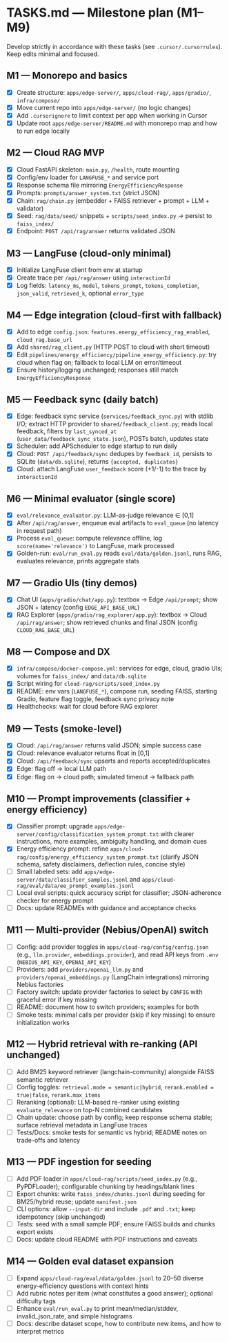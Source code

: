 # TASKS.md — Milestone plan (M1–M9)

Develop strictly in accordance with these tasks (see `.cursor/.cursorrules`). Keep edits minimal and focused.

## M1 — Monorepo and basics
- [X] Create structure: `apps/edge-server/`, `apps/cloud-rag/`, `apps/gradio/`, `infra/compose/`
- [X] Move current repo into `apps/edge-server/` (no logic changes)
- [X] Add `.cursorignore` to limit context per app when working in Cursor
- [X] Update root `apps/edge-server/README.md` with monorepo map and how to run edge locally

## M2 — Cloud RAG MVP
- [X] Cloud FastAPI skeleton: `main.py`, `/health`, route mounting
- [X] Config/env loader for `LANGFUSE_*` and service port
- [X] Response schema file mirroring `EnergyEfficiencyResponse`
- [X] Prompts: `prompts/answer_system.txt` (strict JSON)
- [X] Chain: `rag/chain.py` (embedder + FAISS retriever + prompt + LLM + validator)
- [X] Seed: `rag/data/seed/` snippets + `scripts/seed_index.py` → persist to `faiss_index/`
- [X] Endpoint: `POST /api/rag/answer` returns validated JSON

## M3 — LangFuse (cloud-only minimal)
- [X] Initialize LangFuse client from env at startup
- [X] Create trace per `/api/rag/answer` using `interactionId`
- [X] Log fields: `latency_ms`, `model`, `tokens_prompt`, `tokens_completion`, `json_valid`, `retrieved_k`, optional `error_type`

## M4 — Edge integration (cloud-first with fallback)
- [X] Add to edge `config.json`: `features.energy_efficiency_rag_enabled`, `cloud_rag.base_url`
- [X] Add `shared/rag_client.py` (HTTP POST to cloud with short timeout)
- [X] Edit `pipelines/energy_efficiency/pipeline_energy_efficiency.py`: try cloud when flag on; fallback to local LLM on error/timeout
- [X] Ensure history/logging unchanged; responses still match `EnergyEfficiencyResponse`

## M5 — Feedback sync (daily batch)
- [X] Edge: feedback sync service (`services/feedback_sync.py`) with stdlib I/O; extract HTTP provider to `shared/feedback_client.py`; reads local feedback, filters by `last_synced_at` (`user_data/feedback_sync_state.json`), POSTs batch, updates state
- [X] Scheduler: add APScheduler to edge startup to run daily
- [X] Cloud: `POST /api/feedback/sync` dedupes by `feedback_id`, persists to SQLite (`data/db.sqlite`), returns `{accepted, duplicates}`
- [X] Cloud: attach LangFuse `user_feedback` score (+1/-1) to the trace by `interactionId`

## M6 — Minimal evaluator (single score)
- [X] `eval/relevance_evaluator.py`: LLM-as-judge relevance ∈ [0,1]
- [X] After `/api/rag/answer`, enqueue eval artifacts to `eval_queue` (no latency in request path)
- [X] Process `eval_queue`: compute relevance offline, log `score(name='relevance')` to LangFuse, mark processed
- [X] Golden-run: `eval/run_eval.py` reads `eval/data/golden.jsonl`, runs RAG, evaluates relevance, prints aggregate stats

## M7 — Gradio UIs (tiny demos)
- [X] Chat UI (`apps/gradio/chat/app.py`): textbox → Edge `/api/prompt`; show JSON + latency (config `EDGE_API_BASE_URL`)
- [X] RAG Explorer (`apps/gradio/rag_explorer/app.py`): textbox → Cloud `/api/rag/answer`; show retrieved chunks and final JSON (config `CLOUD_RAG_BASE_URL`)

## M8 — Compose and DX
- [X] `infra/compose/docker-compose.yml`: services for edge, cloud, gradio UIs; volumes for `faiss_index/` and `data/db.sqlite`
- [X] Script wiring for `cloud-rag/scripts/seed_index.py`
- [X] README: env vars (`LANGFUSE_*`), compose run, seeding FAISS, starting Gradio, feature flag toggle, feedback sync privacy note
- [X] Healthchecks: wait for cloud before RAG explorer

## M9 — Tests (smoke-level)
- [X] Cloud: `/api/rag/answer` returns valid JSON; simple success case
- [X] Cloud: relevance evaluator returns float in [0,1]
- [X] Cloud: `/api/feedback/sync` upserts and reports accepted/duplicates
- [X] Edge: flag off → local LLM path
- [X] Edge: flag on → cloud path; simulated timeout → fallback path

## M10 — Prompt improvements (classifier + energy efficiency)
- [X] Classifier prompt: upgrade `apps/edge-server/config/classification_system_prompt.txt` with clearer instructions, more examples, ambiguity handling, and domain cues
- [X] Energy efficiency prompt: refine `apps/cloud-rag/config/energy_efficiency_system_prompt.txt` (clarify JSON schema, safety disclaimers, deflection rules, concise style)
- [ ] Small labeled sets: add `apps/edge-server/data/classifier_samples.jsonl` and `apps/cloud-rag/eval/data/ee_prompt_examples.jsonl`
- [ ] Local eval scripts: quick accuracy script for classifier; JSON-adherence checker for energy prompt
- [ ] Docs: update READMEs with guidance and acceptance checks

## M11 — Multi-provider (Nebius/OpenAI) switch
- [ ] Config: add provider toggles in `apps/cloud-rag/config/config.json` (e.g., `llm.provider`, `embeddings.provider`), and read API keys from `.env` (`NEBIUS_API_KEY`, `OPENAI_API_KEY`)
- [ ] Providers: add `providers/openai_llm.py` and `providers/openai_embeddings.py` (LangChain integrations) mirroring Nebius factories
- [ ] Factory switch: update provider factories to select by `CONFIG` with graceful error if key missing
- [ ] README: document how to switch providers; examples for both
- [ ] Smoke tests: minimal calls per provider (skip if key missing) to ensure initialization works

## M12 — Hybrid retrieval with re-ranking (API unchanged)
- [ ] Add BM25 keyword retriever (langchain-community) alongside FAISS semantic retriever
- [ ] Config toggles: `retrieval.mode = semantic|hybrid`, `rerank.enabled = true|false`, `rerank.max_items`
- [ ] Reranking (optional): LLM-based re-ranker using existing `evaluate_relevance` on top-N combined candidates
- [ ] Chain update: choose path by config; keep response schema stable; surface retrieval metadata in LangFuse traces
- [ ] Tests/Docs: smoke tests for semantic vs hybrid; README notes on trade-offs and latency

## M13 — PDF ingestion for seeding
- [ ] Add PDF loader in `apps/cloud-rag/scripts/seed_index.py` (e.g., PyPDFLoader); configurable chunking by headings/blank lines
- [ ] Export chunks: write `faiss_index/chunks.jsonl` during seeding for BM25/hybrid reuse; update `manifest.json`
- [ ] CLI options: allow `--input-dir` and include `.pdf` and `.txt`; keep idempotency (skip unchanged)
- [ ] Tests: seed with a small sample PDF; ensure FAISS builds and chunks export exists
- [ ] Docs: update cloud README with PDF instructions and caveats

## M14 — Golden eval dataset expansion
- [ ] Expand `apps/cloud-rag/eval/data/golden.jsonl` to 20–50 diverse energy-efficiency questions with context hints
- [ ] Add rubric notes per item (what constitutes a good answer); optional difficulty tags
- [ ] Enhance `eval/run_eval.py` to print mean/median/stddev, invalid_json_rate, and simple histograms
- [ ] Docs: describe dataset scope, how to contribute new items, and how to interpret metrics
